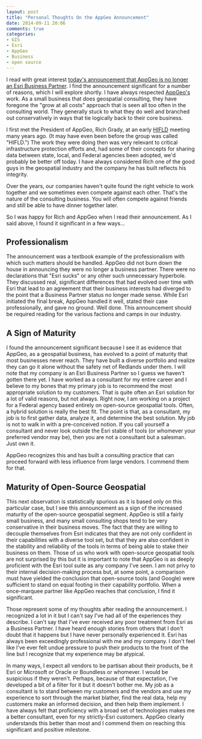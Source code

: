 ```yaml
---
layout: post
title: "Personal Thoughts On the AppGeo Announcement"
date: 2014-09-11 20:06
comments: true
categories: 
- GIS
- Esri
- AppGeo
- Business
- open source
---
```

I read with great interest [today's announcement that AppGeo is no longer an Esri Business Partner](http://www.appgeo.com/blog/breaking-up-is-hard-to-do/). I find the announcement significant for a number of reasons, which I will explore shortly. I have always respected [AppGeo's](http://www.appgeo.com/) work. As a small business that does geospatial consulting, they have foregone the "grow at all costs" approach that is seen all too often in the consulting world. They generally stuck to what they do well and branched out conservatively in ways that tie logically back to their core business.

I first met the President of AppGeo, Rich Grady, at an early [HIFLD](https://www.hifldwg.org/) meeting many years ago. (It may have even been before the group was called "HIFLD.") The work they were doing then was very relevant to critical infrastructure protection efforts and, had some of their concepts for sharing data between state, local, and Federal agencies been adopted, we'd probably be better off today. I have always considered Rich one of the good guys in the geospatial industry and the company he has built reflects his integrity.

Over the years, our companies haven't quite found the right vehicle to work together and we sometimes even compete against each other. That's the nature of the consulting business. You will often compete against friends and still be able to have dinner together later.

So I was happy for Rich and AppGeo when I read their announcement. As I said above, I found it significant in a few ways...

<!--more-->

## Professionalism

The announcement was a textbook example of the professionalism with which such matters should be handled. AppGeo did not burn down the house in announcing they were no longer a business partner. There were no declarations that "Esri sucks" or any other such unnecessary hyperbole. They discussed real, significant differences that had evolved over time with Esri that lead to an agreement that their business interests had diverged to the point that a Business Partner status no longer made sense. While Esri initiated the final break, AppGeo handled it well, stated their case professionally, and gave no ground. Well done. This announcement should be required reading for the various factions and camps in our industry.

## A Sign of Maturity

I found the announcement significant because I see it as evidence that AppGeo, as a geospatial business, has evolved to a point of maturity that most businesses never reach. They have built a diverse portfolio and realize they can go it alone without the safety net of Redlands under them. I will note that my company is an Esri Business Partner so I guess we haven't gotten there yet. I have worked as a consultant for my entire career and I believe to my bones that my primary job is to recommend the most appropriate solution to my customers. That is quite often an Esri solution for a lot of valid reasons, but not always. Right now, I am working on a project for a Federal agency based entirely on open-source geospatial tools. Often, a hybrid solution is really the best fit. The point is that, as a consultant, my job is to first gather data, analyze it, and determine the best solution. My job is not to walk in with a pre-conceived notion. If you call yourself a consultant and never look outside the Esri stable of tools (or whomever your preferred vendor may be), then you are not a consultant but a salesman. Just own it.

AppGeo recognizes this and has built a consulting practice that can proceed forward with less influence from large vendors. I commend them for that.

## Maturity of Open-Source Geospatial

This next observation is statistically spurious as it is based only on this particular case, but I see this announcement as a sign of the increased maturity of the open-source geospatial segment. AppGeo is still a fairly small business, and many small consulting shops tend to be very conservative in their business moves. The fact that they are willing to decouple themselves from Esri indicates that they are not only confident in their capabilities with a diverse tool set, but that they are also confident in the stability and reliability of the tools in terms of being able to stake their business on them. Those of us who work with open-source geospatial tools are not surprised by this but it is important to note that AppGeo is as deeply proficient with the Esri tool suite as any company I've seen. I am not privy to their internal decision-making process but, at some point, a comparison must have yielded the conclusion that open-source tools (and Google) were sufficient to stand on equal footing in their capability portfolio. When a once-marquee partner like AppGeo reaches that conclusion, I find it significant.

Those represent some of my thoughts after reading the announcement. I recognized a lot in it but I can't say I've had all of the experiences they describe. I can't say that I've ever received any poor treatment from Esri as a Business Partner. I have heard enough stories from others that I don't doubt that it happens but I have never personally experienced it. Esri has always been exceedingly professional with me and my company. I don't feel like I've ever felt undue pressure to push their products to the front of the line but I recognize that my experience may be atypical.

In many ways, I expect all vendors to be partisan about their products, be it Esri or Microsoft or Oracle or Boundless or whomever. I would be suspicious if they weren't. Perhaps, because of that expectation, I've developed a bit of a filter for it but it doesn't bother me. My job as a consultant is to stand between my customers and the vendors and use my experience to sort through the market blather, find the real data, help my customers make an informed decision, and then help them implement. I have always felt that proficiency with a broad set of technologies makes me a better consultant, even for my strictly-Esri customers. AppGeo clearly understands this better than most and I commend them on reaching this significant and positive milestone.

